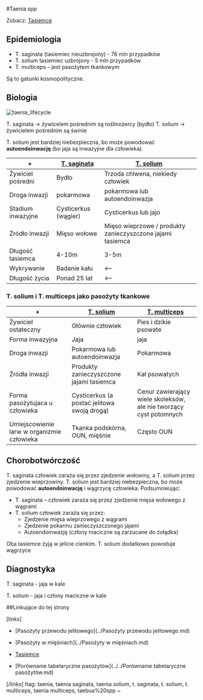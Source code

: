 #Taenia spp

Zobacz: [Tasiemce](./Tasiemce.md)



## Epidemiologia

- T. saginata (tasiemiec nieuzbrojony) - 76 mln przypadków
- T. solium tasiemiec uzbrojony - 5 mln przypadków
- T. multiceps – jest pasożytem tkankowym


Są to gatunki kosmopolityczne.




## Biologia

![taenia_lifecycle](img/1_taenia_lifecycle.gif)

T. saginata → żywicelem pośrednim są roślinożercy (bydło)
T. solium → żywicielem pośrednim są świnie

T. solium jest bardziej niebezpieczna, bo może powodować **autoendoinwację** (bo jaja są inwazyjne dla człowieka).



| +                  | [T. saginata](Taenia%20spp.md) | [T. solium](Taenia%20spp.md)             |
| ------------------ | ------------------------------ | ---------------------------------------- |
| Żywiciel  pośredni | Bydło                          | Trzoda chlwena, niekiedy człowiek        |
| Droga  inwazji     | pokarmowa                      | pokarmowa lub autoendoinwazja            |
| Stadium  inwazyjne | Cysticerkus (wągier)           | Cysticerkus lub jajo                     |
| Źródło  inwazji    | Mięso wołowe                   | Mięso wieprzowe / produkty zanieczyszczone  jajami tasiemca |
| Długość  tasiemca  | 4-10m                          | 3-5m                                     |
| Wykrywanie         | Badanie kału                   | <--                                      |
| Długość  życia     | Ponad 25 lat                   | <--                                      |



### T. solium i T. multiceps jako pasożyty tkankowe

| +                                        | [T. solium](Taenia%20spp.md)             | [T. multiceps](Taenia%20spp.md)          |
| ---------------------------------------- | ---------------------------------------- | ---------------------------------------- |
| Żywiciel ostateczny                      | Głównie człowiek                         | Pies i dzikie psowate                    |
| Forma inwazyjna                          | Jaja                                     | jaja                                     |
| Droga inwazji                            | Pokarmowa lub autoendoinwazja            | Pokarmowa                                |
| Źródła inwazji                           | Produkty zanieczyszczone jajami tasiemca | Kał psowatych                            |
| Forma pasożytujaca u człowieka           | Cysticerkus (a postać jelitowa swoją drogą) | Cenur zawierający wiele skoleksów, ale nie  tworzący cyst potomnych |
| Umiejscowienie larw w  organizmie człowieka | Tkanka podskórna, OUN, mięśnie           | Często OUN                               |



## Chorobotwórczość

T. saginata człowiek zaraża się przez zjedzenie wołowiny, a T. solium przez zjedzenie wieprzowiny. T. solium jest bardziej niebezpieczna, bo może powodować **autoendoinwację** i wągrzycę człowieka. Podsumowując:

- T. saginata – człowiek zaraża się przez zjedzenie mięsa wołowego z wągrami
- T. solium człowiek zaraża się przez:
  - Zjedzenie mięsa wieprzowego z wągrami
  - Zjedzenie pokarmu zanieczyszczonego jajami
  - Autoendoinwazję (człony maciczne są zarzucane do żołądka)

Oba tasiemce żyją w jelicie cienkim. T. solium dodatkowo powoduje wągrzyce



## Diagnostyka

T. saginata - jaja w kale

T. solium - jaja i człony maciczne w kale



##Linkujące do tej strony

[links]

- [Pasożyty przewodu jelitowego](../Pasożyty przewodu jelitowego.md)

- [Pasożyty w mięśniach](../Pasożyty w mięśniach.md)

- [Tasiemce](./Tasiemce.md)

- [Porównanie tabelaryczne pasożytów](../../Porównanie tabelaryczne pasożytów.md)


[/links]
!tag: taenia, taenia saginata, taenia solium, t. saginata, t. solium, t. multiceps, taenia multiceps, taebua%20spp
~


